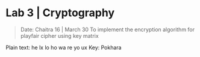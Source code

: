 # Lab 3 | Cryptography

>Date: Chaitra 16 | March 30
To implement the encryption algorithm for playfair cipher using key matrix

Plain text: he lx lo ho wa re yo ux
Key: Pokhara